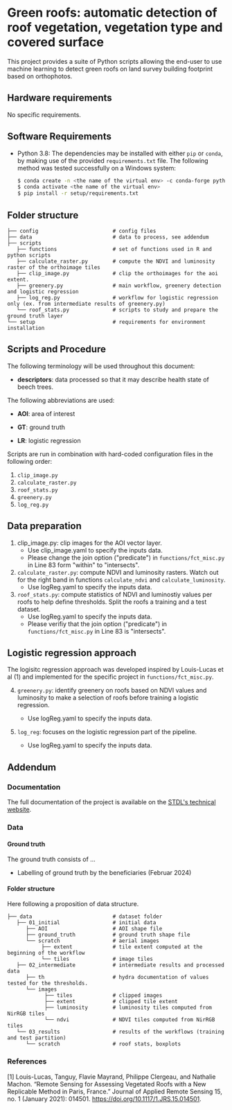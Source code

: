# Green roofs: automatic detection of roof vegetation, vegetation type and covered surface

This project provides a suite of Python scripts allowing the end-user to use machine learning to detect green roofs on land survey building footprint based on orthophotos. 

## Hardware requirements

No specific requirements. 

## Software Requirements

* Python 3.8: The dependencies may be installed with either `pip` or `conda`, by making use of the provided `requirements.txt` file. The following method was tested successfully on a Windows system: 

    ```bash
    $ conda create -n <the name of the virtual env> -c conda-forge python=3.8 gdal
    $ conda activate <the name of the virtual env>
    $ pip install -r setup/requirements.txt
    ```

## Folder structure

```
├── config                        # config files
├── data                          # data to process, see addendum
├── scripts
   ├── functions                  # set of functions used in R and python scripts
   ├── calculate_raster.py        # compute the NDVI and luminosity raster of the orthoimage tiles 
   ├── clip_image.py              # clip the orthoimages for the aoi extent. 
   ├── greenery.py                # main workflow, greenery detection and logistic regression
   ├── log_reg.py                 # workflow for logistic regression only (ex. from intermediate results of greenery.py)
   └── roof_stats.py              # scripts to study and prepare the ground truth layer
└── setup                         # requirements for environment installation
```

## Scripts and Procedure

The following terminology will be used throughout this document:

* **descriptors**: data processed so that it may describe health state of beech trees. 

The following abbreviations are used:

* **AOI**: area of interest

* **GT**: ground truth

* **LR**: logistic regression

Scripts are run in combination with hard-coded configuration files in the following order: 

1. `clip_image.py`
2. `calculate_raster.py`
3. `roof_stats.py`
4. `greenery.py`
5. `log_reg.py`


## Data preparation
1. clip_image.py: clip images for the AOI vector layer. 
	* Use clip_image.yaml to specify the inputs data. 
	* Please change the join option ("predicate") in `functions/fct_misc.py` in Line 83 form "within" to "intersects". 
2. `calculate_raster.py`: compute NDVI and luminosity rasters. Watch out for the right band in functions `calculate_ndvi` and `calculate_luminosity`. 
	* Use logReg.yaml to specify the inputs data.
3. `roof_stats.py`: compute statistics of NDVI and luminostiy values per roofs to help define thresholds. Split the roofs 					 a training and a test dataset. 
	* Use logReg.yaml to specify the inputs data.
	* Please verifiy that the join option ("predicate") in `functions/fct_misc.py` in Line 83 is "intersects".

## Logistic regression approach
The logisitc regression approach was developed inspired by Louis-Lucas et al (1) and implemented for the specific project in `functions/fct_misc.py`. 

4. `greenery.py`: identify greenery on roofs based on NDVI values and luminosity to make a selection of roofs before training a logistic regression. 
	* Use logReg.yaml to specify the inputs data.

5. `log_reg`: focuses on the logistic regression part of the pipeline.
	* Use logReg.yaml to specify the inputs data.



## Addendum

### Documentation
The full documentation of the project is available on the [STDL's technical website](https://tech.stdl.ch/PROJ-VEGROOFS/).

### Data 

#### Ground truth 

The ground truth consists of ...
* Labelling of ground truth by the beneficiaries (Februar 2024)


#### Folder structure 
Here following a proposition of data structure.

```
├── data                          # dataset folder
   ├── 01_initial                 # initial data 
      ├── AOI                     # AOI shape file
      ├── ground_truth            # ground truth shape file
      └── scratch                 # aerial images
           ├── extent             # tile extent computed at the beginning of the workflow
           └── tiles              # image tiles
   ├── 02_intermediate            # intermediate results and processed data
      ├── th                      # hydra documentation of values tested for the thresholds. 
      └── images
            ├── tiles             # clipped images
            ├── extent            # clipped tile extent 
            ├── luminosity        # luminosity tiles computed from NirRGB tiles
            └── ndvi              # NDVI tiles computed from NirRGB tiles
   └── 03_results                 # results of the workflows (training and test partition)
      └── scratch                 # roof stats, boxplots
```

### References
[1] Louis-Lucas, Tanguy, Flavie Mayrand, Philippe Clergeau, and Nathalie Machon. “Remote Sensing for Assessing Vegetated Roofs with a New Replicable Method in Paris, France.” Journal of Applied Remote Sensing 15, no. 1 (January 2021): 014501. https://doi.org/10.1117/1.JRS.15.014501.
